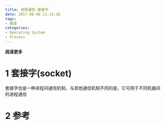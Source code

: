 ```yaml
---
title: 进程通信-套接字
date: 2017-08-08 21:15:18
tags: 
- 摘录
categories: 
- Operating System
- Process
---
```


**阅读更多**

<!--more-->

# 1 套接字(socket)

套接字也是一种进程间通信机制，与其他通信机制不同的是，它可用于不同机器间的进程通信

# 2 参考

